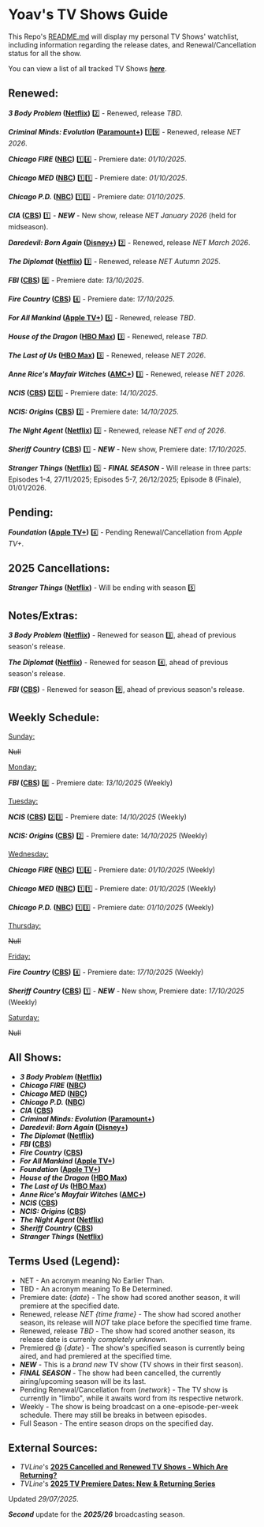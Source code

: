 # Yoav's TV Shows Guide
This Repo's [README.md](https://github.com/YoavOffekProjects/Yoav-TV-Guide/blob/main/README.md) will display my personal TV Shows' watchlist, including information regarding the release dates, and Renewal/Cancellation status for all the show.

You can view a list of all tracked TV Shows [**_here_**](#all-shows).

## Renewed:
**_3 Body Problem_ ([Netflix](https://www.netflix.com/title/81024821))** :two: - Renewed, release *TBD*.

**_Criminal Minds: Evolution_ ([Paramount+](https://www.paramountplus.com/shows/criminal_minds))** :one::nine: - Renewed, release *NET 2026*.

**_Chicago FIRE_ ([NBC](https://www.nbc.com/chicago-fire))** :one::four: - Premiere date: *01/10/2025*.

**_Chicago MED_ ([NBC](https://www.nbc.com/chicago-med))** :one::one: - Premiere date: *01/10/2025*.

**_Chicago P.D._ ([NBC](https://www.nbc.com/chicago-pd))** :one::three: - Premiere date: *01/10/2025*.

**_CIA_ ([CBS](https://www.cbs.com/shows/cia))** :one: - **_NEW_** - New show, release *NET January 2026* (held for midseason).

**_Daredevil: Born Again_ ([Disney+](https://www.disneyplus.com/series/daredevil-born-again/6Eu8fmI0MaUk))** :two: - Renewed, release *NET March 2026*.

**_The Diplomat_ ([Netflix](https://www.netflix.com/title/81288983))** :three: - Renewed, release *NET Autumn 2025*.

**_FBI_ ([CBS](https://www.cbs.com/shows/fbi))** :eight: - Premiere date: *13/10/2025*.

**_Fire Country_ ([CBS](https://www.cbs.com/shows/fire-country))** :four: - Premiere date: *17/10/2025*.

**_For All Mankind_ ([Apple TV+](https://tv.apple.com/show/for-all-mankind/umc.cmc.6wsi780sz5tdbqcf11k76mkp7))** :five: - Renewed, release *TBD*.

**_House of the Dragon_ ([HBO Max](https://www.max.com/shows/house-of-the-dragon/c68e69d7-9317-428a-a615-cdf8fe5a2e06))** :three: - Renewed, release *TBD*.

**_The Last of Us_ ([HBO Max](https://www.max.com/shows/last-of-us/93ba22b1-833e-47ba-ae94-8ee7b9eefa9a))** :three: - Renewed, release *NET 2026*.

**_Anne Rice's Mayfair Witches_ ([AMC+](https://www.amc.com/shows/mayfair-witches--1059404))** :three: - Renewed, release *NET 2026*.

**_NCIS_ ([CBS](https://www.cbs.com/shows/ncis))** :two::three: - Premiere date: *14/10/2025*.

**_NCIS: Origins_ ([CBS](https://www.cbs.com/shows/ncis-origins))** :two: - Premiere date: *14/10/2025*.

**_The Night Agent_ ([Netflix](https://www.netflix.com/title/81450827))** :three: - Renewed, release *NET end of 2026*.

**_Sheriff Country_ ([CBS](https://www.cbs.com/shows/sheriff-country))** :one: - **_NEW_** - New show, Premiere date: *17/10/2025*.

**_Stranger Things_ ([Netflix](https://www.netflix.com/title/80057281))** :five: - **_FINAL SEASON_** - Will release in three parts: Episodes 1-4, 27/11/2025; Episodes 5-7, 26/12/2025; Episode 8 (Finale), 01/01/2026.

## Pending:
**_Foundation_ ([Apple TV+](https://tv.apple.com/show/foundation/umc.cmc.5983fipzqbicvrve6jdfep4x3))** :four: - Pending Renewal/Cancellation from *Apple TV+*.

## 2025 Cancellations:
**_Stranger Things_ ([Netflix](https://www.netflix.com/title/80057281))** - Will be ending with season :five:

## Notes/Extras:
**_3 Body Problem_ ([Netflix](https://www.netflix.com/title/81024821))** - Renewed for season :three:, ahead of previous season's release.

**_The Diplomat_ ([Netflix](https://www.netflix.com/title/81288983))** - Renewed for season :four:, ahead of previous season's release.

**_FBI_ ([CBS](https://www.cbs.com/shows/fbi))** - Renewed for season :nine:, ahead of previous season's release.

## Weekly Schedule:

<ins>Sunday:</ins>

~~Null~~


<ins>Monday:</ins>

**_FBI_ ([CBS](https://www.cbs.com/shows/fbi))** :eight: - Premiere date: *13/10/2025* (Weekly)


<ins>Tuesday:</ins>

**_NCIS_ ([CBS](https://www.cbs.com/shows/ncis))** :two::three: - Premiere date: *14/10/2025* (Weekly)

**_NCIS: Origins_ ([CBS](https://www.cbs.com/shows/ncis-origins))** :two: - Premiere date: *14/10/2025* (Weekly)


<ins>Wednesday:</ins>

**_Chicago FIRE_ ([NBC](https://www.nbc.com/chicago-fire))** :one::four: - Premiere date: *01/10/2025* (Weekly)

**_Chicago MED_ ([NBC](https://www.nbc.com/chicago-med))** :one::one: - Premiere date: *01/10/2025* (Weekly)

**_Chicago P.D._ ([NBC](https://www.nbc.com/chicago-pd))** :one::three: - Premiere date: *01/10/2025* (Weekly)


<ins>Thursday:</ins>

~~Null~~


<ins>Friday:</ins>

**_Fire Country_ ([CBS](https://www.cbs.com/shows/fire-country))** :four: - Premiere date: *17/10/2025* (Weekly)

**_Sheriff Country_ ([CBS](https://www.cbs.com/shows/sheriff-country))** :one: - **_NEW_** - New show, Premiere date: *17/10/2025* (Weekly)


<ins>Saturday:</ins>

~~Null~~

## All Shows:
* **_3 Body Problem_ ([Netflix](https://www.netflix.com/title/81024821))**
* **_Chicago FIRE_ ([NBC](https://www.nbc.com/chicago-fire))**
* **_Chicago MED_ ([NBC](https://www.nbc.com/chicago-med))**
* **_Chicago P.D._ ([NBC](https://www.nbc.com/chicago-pd))**
* **_CIA_ ([CBS](https://www.cbs.com/shows/cia))**
* **_Criminal Minds: Evolution_ ([Paramount+](https://www.paramountplus.com/shows/criminal_minds))**
* **_Daredevil: Born Again_ ([Disney+](https://www.disneyplus.com/series/daredevil-born-again/6Eu8fmI0MaUk))**
* **_The Diplomat_ ([Netflix](https://www.netflix.com/title/81288983))**
* **_FBI_ ([CBS](https://www.cbs.com/shows/fbi))**
* **_Fire Country_ ([CBS](https://www.cbs.com/shows/fire-country))**
* **_For All Mankind_ ([Apple TV+](https://tv.apple.com/show/for-all-mankind/umc.cmc.6wsi780sz5tdbqcf11k76mkp7))**
* **_Foundation_ ([Apple TV+](https://tv.apple.com/show/foundation/umc.cmc.5983fipzqbicvrve6jdfep4x3))**
* **_House of the Dragon_ ([HBO Max](https://www.max.com/shows/house-of-the-dragon/c68e69d7-9317-428a-a615-cdf8fe5a2e06))**
* **_The Last of Us_ ([HBO Max](https://www.max.com/shows/last-of-us/93ba22b1-833e-47ba-ae94-8ee7b9eefa9a))**
* **_Anne Rice's Mayfair Witches_ ([AMC+](https://www.amc.com/shows/mayfair-witches--1059404))**
* **_NCIS_ ([CBS](https://www.cbs.com/shows/ncis))**
* **_NCIS: Origins_ ([CBS](https://www.cbs.com/shows/ncis-origins))**
* **_The Night Agent_ ([Netflix](https://www.netflix.com/title/81450827))**
* **_Sheriff Country_ ([CBS](https://www.cbs.com/shows/sheriff-country))**
* **_Stranger Things_ ([Netflix](https://www.netflix.com/title/80057281))**

## Terms Used (Legend):
* NET - An acronym meaning No Earlier Than.
* TBD - An acronym meaning To Be Determined.
* Premiere date: {*date*} - The show had scored another season, it will premiere at the specified date.
* Renewed, release *NET {time frame}* - The show had scored another season, its release will *NOT* take place before the specified time frame.
* Renewed, release *TBD* - The show had scored another season, its release date is currenly *completely unknown*.
* Premiered @ {*date*} - The show's specified season is currently being aired, and had premiered at the specified time.
* **_NEW_** - This is a *brand new* TV show (TV shows in their first season).
* **_FINAL SEASON_** - The show had been cancelled, the currently airing/upcoming season will be its last.
* Pending Renewal/Cancellation from {*network*} - The TV show is currently in "limbo", while it awaits word from its respective network.
* Weekly - The show is being broadcast on a one-episode-per-week schedule. There may still be breaks in between episodes.
* Full Season - The entire season drops on the specified day.

## External Sources:
* *TVLine*'s [**2025 Cancelled and Renewed TV Shows - Which Are Returning?**](https://tvline.com/lists/canceled-renewed-tv-shows-2025-scorecard/)
* *TVLine*'s [**2025 TV Premiere Dates: New & Returning Series**](https://tvline.com/lists/tv-premiere-dates-new-returning-series/)


Updated *29/07/2025*.

**_Second_** update for the **_2025/26_** broadcasting season.